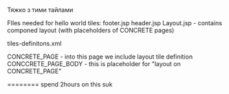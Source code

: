 Тяжко з тими тайлами


FIles needed for hello world tiles:
footer.jsp
header.jsp
Layout.jsp   - contains componed layout (with placeholders of CONCRETE pages)

tiles-definitons.xml



CONCRETE_PAGE - into this page we include layout tile definition
CONCCRETE_PAGE_BODY - this is placeholder for "layout on CONCRETE_PAGE"

========
spend 2hours on this suk